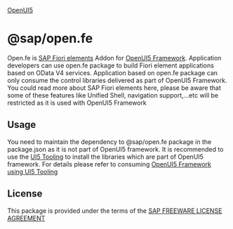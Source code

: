 [OpenUI5](http://openui5.org/images/OpenUI5_new_big_side.png)

# @sap/open.fe
Open.fe is [SAP Fiori elements](https://sapui5.hana.ondemand.com/#/topic/03265b0408e2432c9571d6b3feb6b1fd) Addon for [OpenUI5 Framework]( https://github.com/SAP/openui5). Application developers can use open.fe package to build Fiori element applications based on OData V4 services. Application based on open.fe package can only consume the control libraries delivered as part of OpenUI5 Framework. You could read more about SAP Fiori elements here, please be aware that some of these features like Unified Shell, navigation support,...etc will be restricted as it is used with OpenUI5 Framework

## Usage
You need to maintain the dependency to @sap/open.fe package in the package.json as it is not part of OpenUI5 framework. It is recommended to use the [UI5 Tooling]( https://sap.github.io/ui5-tooling) to install the libraries which are part of OpenUI5 framework. For details please refer to consuming [OpenUI5 Framework using UI5 Tooling]( https://sap.github.io/ui5-tooling/pages/Configuration/#framework-configuration) 

## License
This package is provided under the terms of the [SAP FREEWARE LICENSE AGREEMENT](https://tools.hana.ondemand.com/sap-freeware-license.txt) 
